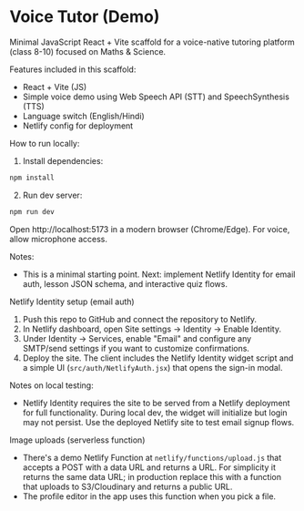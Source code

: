 # Voice Tutor (Demo)

Minimal JavaScript React + Vite scaffold for a voice-native tutoring platform (class 8-10) focused on Maths & Science.

Features included in this scaffold:
- React + Vite (JS)
- Simple voice demo using Web Speech API (STT) and SpeechSynthesis (TTS)
- Language switch (English/Hindi)
- Netlify config for deployment

How to run locally:

1. Install dependencies:

```powershell
npm install
```

2. Run dev server:

```powershell
npm run dev
```

Open http://localhost:5173 in a modern browser (Chrome/Edge). For voice, allow microphone access.

Notes:
- This is a minimal starting point. Next: implement Netlify Identity for email auth, lesson JSON schema, and interactive quiz flows.

Netlify Identity setup (email auth)
1. Push this repo to GitHub and connect the repository to Netlify.
2. In Netlify dashboard, open Site settings -> Identity -> Enable Identity.
3. Under Identity -> Services, enable "Email" and configure any SMTP/send settings if you want to customize confirmations.
4. Deploy the site. The client includes the Netlify Identity widget script and a simple UI (`src/auth/NetlifyAuth.jsx`) that opens the sign-in modal.

Notes on local testing:
- Netlify Identity requires the site to be served from a Netlify deployment for full functionality. During local dev, the widget will initialize but login may not persist. Use the deployed Netlify site to test email signup flows.

Image uploads (serverless function)
- There's a demo Netlify Function at `netlify/functions/upload.js` that accepts a POST with a data URL and returns a URL. For simplicity it returns the same data URL; in production replace this with a function that uploads to S3/Cloudinary and returns a public URL.
- The profile editor in the app uses this function when you pick a file.
